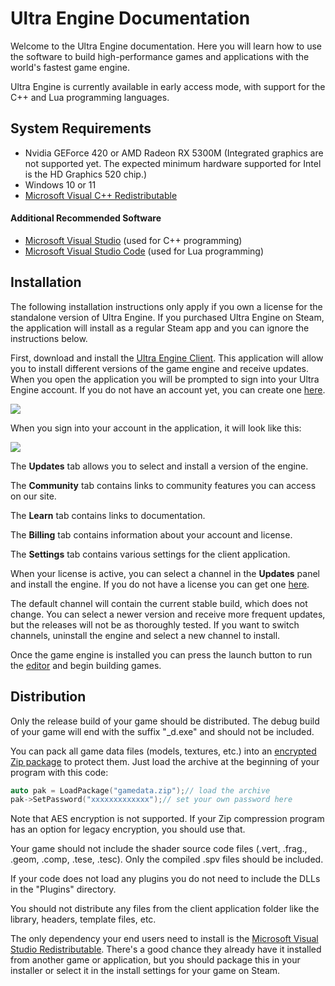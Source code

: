 # Ultra Engine Documentation

Welcome to the Ultra Engine documentation. Here you will learn how to use the software to build high-performance games and applications with the world's fastest game engine.

Ultra Engine is currently available in early access mode, with support for the C++ and Lua programming languages.

## System Requirements

- Nvidia GEForce 420 or AMD Radeon RX 5300M (Integrated graphics are not supported yet. The expected minimum hardware supported for Intel is the HD Graphics 520 chip.)
- Windows 10 or 11
- [Microsoft Visual C++ Redistributable](https://aka.ms/vs/17/release/vc_redist.x64.exe)

#### Additional Recommended Software

- [Microsoft Visual Studio](https://visualstudio.microsoft.com/#vs-section) (used for C++ programming)
- [Microsoft Visual Studio Code](https://code.visualstudio.com) (used for Lua programming)

## Installation

The following installation instructions only apply if you own a license for the standalone version of Ultra Engine. If you purchased Ultra Engine on Steam, the application will install as a regular Steam app and you can ignore the instructions below.

First, download and install the [Ultra Engine Client](https://github.com/UltraEngine/ultraengine.github.io/raw/main/UltraClient.exe). This application will allow you to install different versions of the game engine and receive updates. When you open the application you will be prompted to sign into your Ultra Engine account. If you do not have an account yet, you can create one [here](https://www.ultraengine.com/community/register).

![](https://raw.githubusercontent.com/UltraEngine/Documentation/master/Images/client_signin.jpg)

When you sign into your account in the application, it will look like this:

![](https://raw.githubusercontent.com/UltraEngine/Documentation/master/Images/client_start.png)

The **Updates** tab allows you to select and install a version of the engine.

The **Community** tab contains links to community features you can access on our site.

The **Learn** tab contains links to documentation.

The **Billing** tab contains information about your account and license.

The **Settings** tab contains various settings for the client application.

When your license is active, you can select a channel in the **Updates** panel and install the engine. If you do not have a license you can get one [here](https://www.ultraengine.com/community/store/category/1-software/).

The default channel will contain the current stable build, which does not change. You can select a newer version and receive more frequent updates, but the releases will not be as thoroughly tested. If you want to switch channels, uninstall the engine and select a new channel to install.

Once the game engine is installed you can press the launch button to run the [editor](editor.md) and begin building games.

## Distribution

Only the release build of your game should be distributed. The debug build of your game will end with the suffix "_d.exe" and should not be included.

You can pack all game data files (models, textures, etc.) into an [encrypted Zip package](https://www.ultraengine.com/learn/Package) to protect them. Just load the archive at the beginning of your program with this code:

```c++
auto pak = LoadPackage("gamedata.zip");// load the archive
pak->SetPassword("xxxxxxxxxxxxx");// set your own password here
```

Note that AES encryption is not supported. If your Zip compression program has an option for legacy encryption, you should use that.

Your game should not include the shader source code files (.vert, .frag., .geom, .comp, .tese, .tesc). Only the compiled .spv files should be included.

If your code does not load any plugins you do not need to include the DLLs in the "Plugins" directory.

You should not distribute any files from the client application folder like the library, headers, template files, etc.

The only dependency your end users need to install is the [Microsoft Visual Studio Redistributable](https://aka.ms/vs/17/release/vc_redist.x64.exe). There's a good chance they already have it installed from another game or application, but you should package this in your installer or select it in the install settings for your game on Steam.

